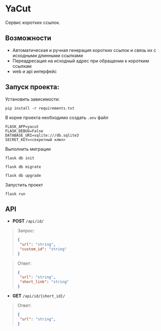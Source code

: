 # YaCut
Сервис коротких ссылок. 


## Возможности
- Автоматическая и ручная генерация коротких ссылок и связь их с исходными длинными ссылками
- Переадресация на исходный адрес при обращении к коротким ссылкам
- web и api интерфейс

## Запуск проекта:
Установить зависимости:
```
pip install -r requirements.txt 
```

В корне проекта необходимо создать `.env` файл
```
FLASK_APP=yacut
FLASK_DEBUG=False
DATABASE_URI=sqlite:///db.sqlite3
SECRET_KEY=<секретный ключ>
```

Выполнить миграции

```
flask db init
```
```
flask db migrate
```
```
flask db upgrade
```

Запустить проект
```
flask run
```

## API
- **POST** `/api/id/`

> Запрос:
>```json
>{
>  "url": "string",
>  "custom_id": "string"
>}
>```

> Ответ:
>```json
>{
>  "url": "string",
>  "short_link": "string"
>}
>```

- **GET** `/api/id/{short_id}/`


> Ответ:
>```json
>{
>  "url": "string",
>}
>```
